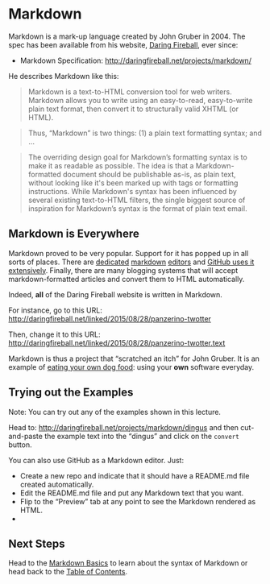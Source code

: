 # Markdown

Markdown is a mark-up language created by John Gruber in 2004. The spec has been available from his website,
[Daring Fireball](http://daringfireball.net/), ever since:

* Markdown Specification: <http://daringfireball.net/projects/markdown/>

He describes Markdown like this:

> Markdown is a text-to-HTML conversion tool for web writers. Markdown allows you to write
> using an easy-to-read, easy-to-write plain text format, then convert it to structurally
> valid XHTML (or HTML).

> Thus, <q>Markdown</q> is two things: (1) a plain text formatting syntax; and &hellip;

> The overriding design goal for Markdown’s formatting syntax is to make it as readable as
> possible. The idea is that a Markdown-formatted document should be publishable as-is, as
> plain text, without looking like it's been marked up with tags or formatting instructions.
> While Markdown's syntax has been influenced by several existing text-to-HTML filters, the
> single biggest source of inspiration for Markdown’s syntax is the format of plain text email.

## Markdown is Everywhere

Markdown proved to be very popular. Support for it has popped up in all sorts of places.
There are [dedicated](http://www.markdownpad.com) [markdown](https://stackedit.io) [editors](https://ia.net/writer/mac/)
and [GitHub uses it extensively](https://help.github.com/articles/writing-on-github/).
Finally, there are many blogging systems that will accept markdown-formatted articles and convert them to
HTML automatically.

Indeed, **all** of the Daring Fireball website is written in Markdown.

For instance, go to this URL: <http://daringfireball.net/linked/2015/08/28/panzerino-twotter>

Then, change it to this URL: <http://daringfireball.net/linked/2015/08/28/panzerino-twotter.text>

Markdown is thus a project that <q>scratched an itch</q> for John Gruber. It is an example
of [eating your own dog food](https://en.wikipedia.org/wiki/Eating_your_own_dog_food): using your **own** software everyday.

## Trying out the Examples

Note: You can try out any of the examples shown in this lecture.

Head to: <http://daringfireball.net/projects/markdown/dingus> and then cut-and-paste the example text
into the <q>dingus</q> and click on the `convert` button.

You can also use GitHub as a Markdown editor. Just:

* Create a new repo and indicate that it should have a README.md file created automatically.
* Edit the README.md file and put any Markdown text that you want.
* Flip to the <q>Preview</q> tab at any point to see the Markdown rendered as HTML.
* 
## Next Steps

Head to the [Markdown Basics](https://github.com/kenbod/markdown_github_01/blob/master/Markdown.md) to learn about the syntax of Markdown or head back to the [Table of Contents](https://github.com/kenbod/markdown_github_01/blob/master/README.md).

